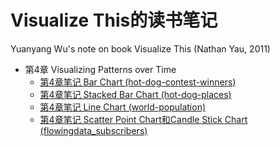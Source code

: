 # Visualize This的读书笔记

Yuanyang Wu's note on book Visualize This (Nathan Yau, 2011)



 - 第4章 Visualizing Patterns over Time
   - [第4章笔记 Bar Chart (hot-dog-contest-winners)](ch04-hot-dog-contest-winners)
   - [第4章笔记 Stacked Bar Chart (hot-dog-places)](ch04-hot-dog-places)
   - [第4章笔记 Line Chart (world-population)](ch04-world-population)
   - [第4章笔记 Scatter Point Chart和Candle Stick Chart (flowingdata_subscribers)](ch04-flowingdata_subscribers)

